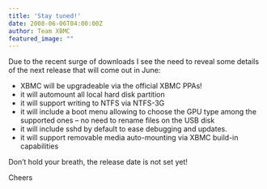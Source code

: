 ```yaml
---
title: 'Stay tuned!'
date: 2008-06-06T04:00:00Z
author: Team XBMC
featured_image: ""
---
```

 Due to the recent surge of downloads I see the need to reveal some details of the next release that will come out in June:

 
 * XBMC will be upgradeable via the official XBMC PPAs!
 * it will automount all local hard disk partition
 * it will support writing to NTFS via NTFS-3G
 * it will include a boot menu allowing to choose the GPU type among the supported ones – no need to rename files on the USB disk
 * it will include sshd by default to ease debugging and updates.
 * it will support removable media auto-mounting via XBMC build-in capabilities
 
 Don’t hold your breath, the release date is not set yet!

 Cheers

  